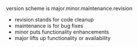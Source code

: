 version scheme is major.minor.maintenance.revision
 - revision stands for code cleanup
 - maintenance is for bug fixes
 - minor puts functionality enhancements
 - major lifts up functionality or availability